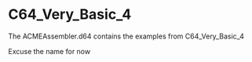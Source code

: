 # C64_Very_Basic_4

The ACMEAssembler.d64 contains the examples from C64_Very_Basic_4 

Excuse the name for now
